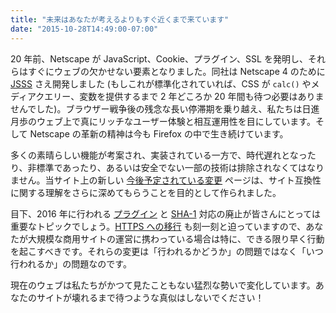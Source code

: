 ```yaml
---
title: "未来はあなたが考えるよりもすぐ近くまで来ています"
date: "2015-10-28T14:49:00-07:00"
---
```

20 年前、Netscape が JavaScript、Cookie、プラグイン、SSL を発明し、それらはすぐにウェブの欠かせない要素となりました。同社は Netscape 4 のために [JSSS](https://www.w3.org/Submission/1996/1/WD-jsss-960822) さえ開発しました (もしこれが標準化されていれば、CSS が `calc()` やメディアクエリー、変数を提供するまで 2 年どころか 20 年間も待つ必要はありませんでした)。ブラウザー戦争後の残念な長い停滞期を乗り越え、私たちは日進月歩のウェブ上で真にリッチなユーザー体験と相互運用性を目にしています。そして Netscape の革新の精神は今も Firefox の中で生き続けています。

多くの素晴らしい機能が考案され、実装されている一方で、時代遅れとなったり、非標準であったり、あるいは安全でない一部の技術は排除されなくてはなりません。当サイト上の新しい [今後予定されている変更](https://www.fxsitecompat.com/ja/versions/future/) ページは、サイト互換性に関する理解をさらに深めてもらうことを目的として作られました。

目下、2016 年に行われる [プラグイン](https://www.fxsitecompat.com/ja/docs/2015/plug-in-support-will-be-dropped-by-the-end-of-2016-except-flash/) と [SHA-1](https://www.fxsitecompat.com/ja/docs/2015/sha-1-certificate-support-will-be-disabled-as-early-as-july-2016/) 対応の廃止が皆さんにとっては重要なトピックでしょう。[HTTPS への移行](https://www.fxsitecompat.com/ja/docs/2015/insecure-http-will-be-deprecated/) も刻一刻と迫っていますので、あなたが大規模な商用サイトの運営に携わっている場合は特に、できる限り早く行動を起こすべきです。それらの変更は「行われるかどうか」の問題ではなく「いつ行われるか」の問題なのです。

現在のウェブは私たちがかつて見たこともない猛烈な勢いで変化しています。あなたのサイトが壊れるまで待つような真似はしないでください！
